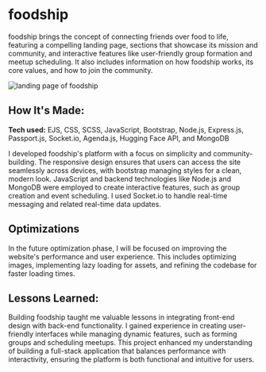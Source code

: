 # foodship
foodship brings the concept of connecting friends over food to life, featuring a compelling landing page, sections that showcase its mission and community, and interactive features like user-friendly group formation and meetup scheduling. It also includes information on how foodship works, its core values, and how to join the community.

![landing page of foodship](https://u.cubeupload.com/rzagramonte/Screenshot20241218at.png)

## How It's Made:

**Tech used:** EJS, CSS, SCSS, JavaScript, Bootstrap, Node.js, Express.js, Passport.js, Socket.io, Agenda.js, Hugging Face API, and MongoDB

I developed foodship's platform with a focus on simplicity and community-building. The responsive design ensures that users can access the site seamlessly across devices, with bootstrap managing styles for a clean, modern look. JavaScript and backend technologies like Node.js and MongoDB were employed to create interactive features, such as group creation and event scheduling. I used Socket.io to handle real-time messaging and related real-time data updates.

## Optimizations

In the future optimization phase, I will be focused on improving the website's performance and user experience. This includes optimizing images, implementing lazy loading for assets, and refining the codebase for faster loading times.

## Lessons Learned:

Building foodship taught me valuable lessons in integrating front-end design with back-end functionality. I gained experience in creating user-friendly interfaces while managing dynamic features, such as forming groups and scheduling meetups. This project enhanced my understanding of building a full-stack application that balances performance with interactivity, ensuring the platform is both functional and intuitive for users.

